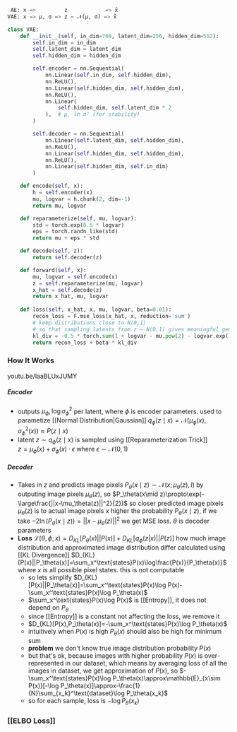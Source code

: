 ``` python
 AE: x =>         z            => x̂
VAE: x => µ, σ => z ∼ 𝒩(µ, σ) => x̂

class VAE:
    def __init__(self, in_dim=768, latent_dim=256, hidden_dim=512):
        self.in_dim = in_dim
        self.latent_dim = latent_dim
        self.hidden_dim = hidden_dim

        self.encoder = nn.Sequential(
            nn.Linear(self.in_dim, self.hidden_dim),
            nn.ReLU(),
            nn.Linear(self.hidden_dim, self.hidden_dim),
            nn.ReLU(),
            nn.Linear(
                self.hidden_dim, self.latent_dim * 2
            ),  # µ, ln σ² (for stability)
        )

        self.decoder = nn.Sequential(
            nn.Linear(self.latent_dim, self.hidden_dim),
            nn.ReLU(),
            nn.Linear(self.hidden_dim, self.hidden_dim),
            nn.ReLU(),
            nn.Linear(self.hidden_dim, self.in_dim)
        )

    def encode(self, x):
        h = self.encoder(x)
        mu, logvar = h.chunk(2, dim=-1)
        return mu, logvar

    def reparameterize(self, mu, logvar):
        std = torch.exp(0.5 * logvar)
        eps = torch.randn_like(std)
        return mu + eps * std

    def decode(self, z):
        return self.decoder(z)

    def forward(self, x):
        mu, logvar = self.encode(x)
        z = self.reparameterize(mu, logvar)
        x_hat = self.decode(z)
        return x_hat, mu, logvar
    
    def loss(self, x_hat, x, mu, logvar, beta=0.01):
        recon_loss = F.mse_loss(x_hat, x, reduction='sum')
        # keep distributions close to N(0,1)
        # so that sampling latents from z ~ N(0,1) gives meaningful generations
        kl_div = -0.5 * torch.sum(1 + logvar - mu.pow(2) - logvar.exp())
        return recon_loss + beta * kl_div
```
### How It Works
youtu.be/laaBLUxJUMY
##### Encoder 
- outputs $\mu_\phi,\log\sigma_\phi^2$ per latent, where $\phi$ is encoder parameters.
  used to parametize [[Normal Distribution|Gaussian]] $q_\phi(z\mid x)=\mathcal{N}(\mu_\phi(x),\sigma_\phi^2(x))\approx P(z\mid x)$ 
- latent $z\sim q_\phi(z\mid x)$ is sampled using [[Reparameterization Trick]]  
  $z=\mu_\phi(x)+\sigma_\phi(x)\cdot\epsilon$ where $\epsilon\sim\mathcal{N}(0,1)$
##### Decoder
- Takes in $z$ and predicts image pixels $P_\theta(x\mid z)\sim\mathcal{N}(x;\mu_\theta(z),I)$
  by outputing image pixels $\mu_\theta(z)$, so $P_\theta(x\mid z)\propto\exp(-\large\frac{||x-\mu_\theta(z)||^2}{2})$
  so closer predicted image pixels $\mu_\theta(z)$ is to actual image pixels $x$
  higher the probability $P_\theta(x\mid z)$, if we take $-2\ln(P_\theta(x\mid z))=||x-\mu_\theta(z)||^2$
  we get MSE loss. $\theta$ is decoder parameters
- **Loss** $\mathcal{L}(\theta,\phi;x)=D_{KL}[P_\theta(x)||P(x)]+D_{KL}[q_\phi(z|x)||P(z)]$ how much image distribution and approximated image distribution differ
  calculated using [[KL Divergence]] $D_{KL}[P(x)||P_\theta(x)]=\sum_x^\text{states}P(x)\log\frac{P(x)}{P_\theta(x)}$
  where $x$ is all possible pixel states. this is not computable
    - so lets simplify  $D_{KL}[P(x)||P_\theta(x)]=\sum_x^\text{states}P(x)\log P(x)-\sum_x^\text{states}P(x)\log P_\theta(x)$
    - $\sum_x^\text{states}P(x)\log P(x)$ is [[Entropy]], it does not depend on $P_\theta$
    - since [[Entropy]] is a constant not affecting the loss, we remove it
    - $D_{KL}[P(x),P_\theta(x)]=-\sum_x^\text{states}P(x)\log P_\theta(x)$
    - intuitively when $P(x)$ is high $P_\theta(x)$ should also be high for minimum sum
    - **problem** we don't know true image distribution probability $P(x)$
    - but that's ok, because images with higher probability $P(x)$ 
      is over-represented in our dataset, which means by averaging loss 
      of all the images in dataset, we get approximation of $P(x)$, so
      $-\sum_x^\text{states}P(x)\log P_\theta(x)\approx\mathbb{E}_{x\sim P(x)}[-\log P_\theta(x)]\approx-\frac{1}{N}\sum_{x_k}^\text{dataset}\log P_\theta(x_k)$
    - so for each sample, loss is $-\log P_\theta(x_k)$
### [[ELBO Loss]]
